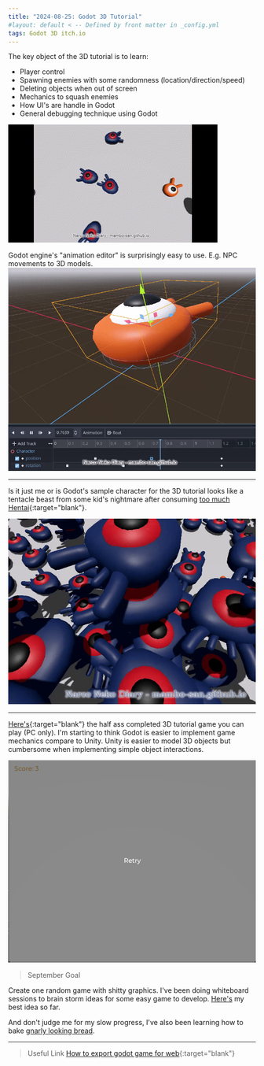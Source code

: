 ```yaml
---
title: "2024-08-25: Godot 3D Tutorial"
#layout: default < -- Defined by front matter in _config.yml
tags: Godot 3D itch.io
---
```


The key object of the 3D tutorial is to learn:
- Player control 
- Spawning enemies with some randomness (location/direction/speed)
- Deleting objects when out of screen
- Mechanics to squash enemies
- How UI's are handle in Godot
- General debugging technique using Godot

![Alt Text](\asset\recording\2024_08\2024_08_mob_movement.gif)

Godot engine's "animation editor" is surprisingly easy to use. E.g. NPC movements to 3D models.
![Alt Text](\asset\recording\2024_08\2024_08_bouncy.gif)

--------------------


Is it just me or is Godot's sample character for the 3D tutorial looks like a tentacle beast from some kid's nightmare after consuming [too much Hentai](https://en.wikipedia.org/wiki/The_Dream_of_the_Fisherman%27s_Wife){:target="blank"}. 

![Alt Text](\asset\recording\2024_08\2024_08_all_is_fine.gif)


--------------------

[Here's](https://narco-neko.itch.io/godot-3d-tutorial){:target="blank"} the half ass completed 3D tutorial game you can play (PC only). I'm starting to think Godot is easier to implement game mechanics compare to Unity. Unity is easier to model 3D objects but cumbersome when implementing simple object interactions. 

![Alt Text](\asset\recording\2024_08\2024_08_play.gif)




>September Goal

Create one random game with shitty graphics. I've been doing whiteboard sessions to brain storm ideas for some easy game to develop. [Here's](\asset\recording\2024_08\2024_08_game_idea.jpg) my best idea so far. 

And don't judge me for my slow progress, I've also been learning how to bake [gnarly looking bread](https://www.instagram.com/p/C-dGKe7xOkw/?utm_source=ig_web_copy_link&igsh=MzRlODBiNWFlZA==).

------------------
>Useful Link
[How to export godot game for web](https://foosel.net/til/how-to-export-a-godot-4-game-to-run-on-the-web-on-itchio/){:target="blank"}